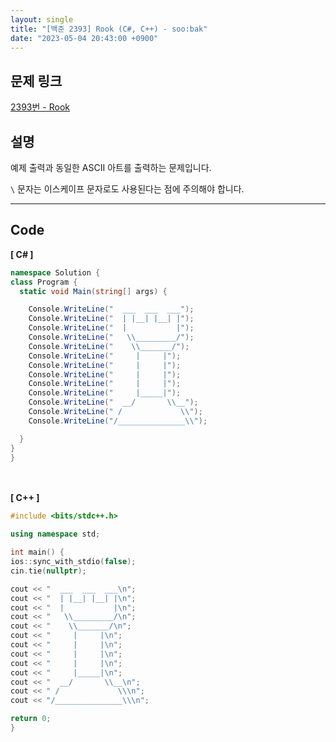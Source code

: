```yaml
---
layout: single
title: "[백준 2393] Rook (C#, C++) - soo:bak"
date: "2023-05-04 20:43:00 +0900"
---
```


## 문제 링크
  [2393번 - Rook](https://www.acmicpc.net/problem/2393)

## 설명
예제 출력과 동일한 ASCII 아트를 출력하는 문제입니다. <br>

`\` 문자는 이스케이프 문자로도 사용된다는 점에 주의해야 합니다. <br>

- - -

## Code
<b>[ C# ] </b>
<br>

  ```c#
namespace Solution {
  class Program {
    static void Main(string[] args) {

      Console.WriteLine("  ___  ___  ___");
      Console.WriteLine("  | |__| |__| |");
      Console.WriteLine("  |           |");
      Console.WriteLine("   \\_________/");
      Console.WriteLine("    \\_______/");
      Console.WriteLine("     |     |");
      Console.WriteLine("     |     |");
      Console.WriteLine("     |     |");
      Console.WriteLine("     |     |");
      Console.WriteLine("     |_____|");
      Console.WriteLine("  __/       \\__");
      Console.WriteLine(" /             \\");
      Console.WriteLine("/_______________\\");

    }
  }
}
  ```
<br><br>
<b>[ C++ ] </b>
<br>

  ```c++
#include <bits/stdc++.h>

using namespace std;

int main() {
  ios::sync_with_stdio(false);
  cin.tie(nullptr);

  cout << "  ___  ___  ___\n";
  cout << "  | |__| |__| |\n";
  cout << "  |           |\n";
  cout << "   \\_________/\n";
  cout << "    \\_______/\n";
  cout << "     |     |\n";
  cout << "     |     |\n";
  cout << "     |     |\n";
  cout << "     |     |\n";
  cout << "     |_____|\n";
  cout << "  __/       \\__\n";
  cout << " /             \\\n";
  cout << "/_______________\\\n";

  return 0;
}
  ```
